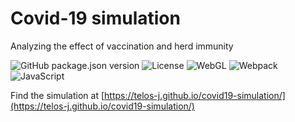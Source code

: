 # Covid-19 simulation
Analyzing the effect of vaccination and herd immunity

![GitHub package.json version](https://img.shields.io/github/package-json/v/Telos-J/covid19-simulation?style=flat-square)
![License](https://img.shields.io/github/license/Telos-J/covid19-simulation?style=flat-square)
![WebGL](https://img.shields.io/badge/-WebGL-990000?style=flat-square&logo=webgl&logoColor=white)
![Webpack](https://img.shields.io/badge/-Webpack-8DD6F9?style=flat-square&logo=webpack&logoColor=white)
![JavaScript](https://img.shields.io/badge/-JavaScript-F7DF1E?style=flat-square&logo=javascript&logoColor=white)


Find the simulation at [https://telos-j.github.io/covid19-simulation/](https://telos-j.github.io/covid19-simulation/)
